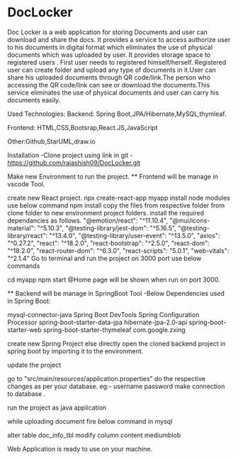 # DocLocker
Doc Locker is a web application for storing Documents and user can download and share the docs.
It provides a service to access authorize user to his documents in digital format which eliminates the use of physical documents which was uploaded by user. It provides storage space to registered users . First user needs to registered himself/herself. Registered user can create folder and upload any type of documents in it.User can share his uploaded documents through QR code/link.The person who accessing the QR code/link can see or download the documents.This service eliminates the use of physical documents and user can carry his documents easily.

Used Technologies:
Backend: Spring Boot,JPA/Hibernate,MySQL,thymleaf.

Frontend: HTML,CSS,Bootsrap,React.JS,JavaScript

Other:Github,StarUML,draw.io

Installation
-Clone project using link in git -https://github.com/raiashish09/DocLocker.git

Make new Environment to run the project. ** Frontend will be manage in vscode Tool.

create new React project. npx create-react-app myapp
install node modules use below command npm install
copy the files from respective folder from clone folder to new environment project folders.
install the required dependancies as follows. "@emotion/react": "^11.10.4", "@mui/icons-material": "^5.10.3", "@testing-library/jest-dom": "^5.16.5", "@testing-library/react": "^13.4.0", "@testing-library/user-event": "^13.5.0", "axios": "^0.27.2", "react": "^18.2.0", "react-bootstrap": "^2.5.0", "react-dom": "^18.2.0", "react-router-dom": "^6.3.0", "react-scripts": "5.0.1", "web-vitals": "^2.1.4"
Go to terminal and run the project on 3000 port use below commands

cd myapp
npm start
@Home page will be shown when run on port 3000.

** Backend will be manage in SpringBoot Tool -Below Dependencies used in Spring Boot:

mysql-connector-java Spring Boot DevTools Spring Configuration Processor spring-boot-starter-data-jpa hibernate-jpa-2.0-api spring-boot-starter-web spring-boot-starter-thymeleaf com.google.zxing

create new Spring Project else directly open the cloned backend project in spring boot by importing it to the environment.

update the project

go to "src/main/resources/application.properties" do the respective changes as per your database. eg:- username password make connection to database .

run the project as java application

while uploading document fire below command in mysql

alter table doc_info_tbl modify column content mediumblob

Web Application is ready to use on your machine.
